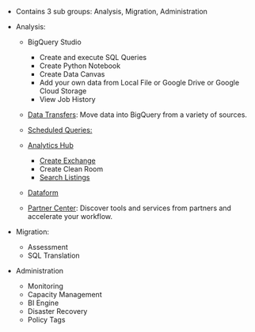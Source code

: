 - Contains 3 sub groups: Analysis, Migration, Administration

- Analysis:
  - BigQuery Studio
    - Create and execute SQL Queries
    - Create Python Notebook
    - Create Data Canvas
    - Add your own data from Local File or Google Drive or Google Cloud Storage
    - View Job History
  
  - [Data Transfers](https://cloud.google.com/bigquery/docs/dts-introduction): Move data into BigQuery from a variety of sources. 
  - [Scheduled Queries:](https://cloud.google.com/bigquery/docs/scheduling-queries#console) 
  - [Analytics Hub](https://cloud.google.com/bigquery/docs/analytics-hub-introduction)
    - [Create Exchange](https://cloud.google.com/bigquery/docs/analytics-hub-manage-exchanges#create_a_data_exchange)
    - Create Clean Room
    - [Search Listings](https://cloud.google.com/bigquery/docs/analytics-hub-view-subscribe-listings#view-listings) 
  - [Dataform](https://cloud.google.com/dataform/docs)
  - [Partner Center](https://cloud.google.com/bigquery/docs/bigquery-ready-partners): Discover tools and services from partners and accelerate your workflow.  

- Migration:
  - Assessment
  - SQL Translation 

- Administration
  - Monitoring
  - Capacity Management
  - BI Engine
  - Disaster Recovery
  - Policy Tags  
